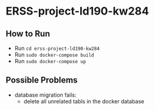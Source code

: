 # ERSS-project-ld190-kw284

## How to Run
- Run `cd erss-project-ld190-kw284`
- Run `sudo docker-compose build`
- Run `sudo docker-compose up`

## Possible Problems
- database migration fails:
   - delete all unrelated tabls in the docker database
